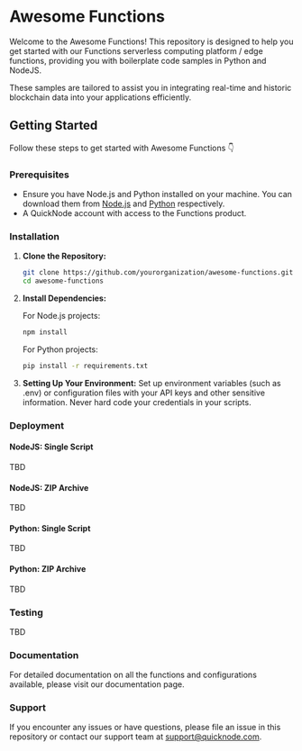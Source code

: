 # Awesome Functions 

Welcome to the Awesome Functions! This repository is designed to help you get started with our Functions serverless computing platform / edge functions, providing you with boilerplate code samples in Python and NodeJS.

These samples are tailored to assist you in integrating real-time and historic blockchain data into your applications efficiently.

## Getting Started
Follow these steps to get started with Awesome Functions 👇

### Prerequisites
- Ensure you have Node.js and Python installed on your machine. You can download them from [Node.js](https://nodejs.org/) and [Python](https://www.python.org/downloads/) respectively.
- A QuickNode account with access to the Functions product.

### Installation

1. **Clone the Repository:**
   ```bash
   git clone https://github.com/yourorganization/awesome-functions.git
   cd awesome-functions
   ```

2. **Install Dependencies:**

    For Node.js projects:
    ```bash
    npm install
    ```

    For Python projects:
    ```bash
    pip install -r requirements.txt
    ```

3. **Setting Up Your Environment:**
Set up environment variables (such as .env) or configuration files with your API keys and other sensitive information. Never hard code your credentials in your scripts.


### Deployment

#### NodeJS: Single Script
TBD

#### NodeJS: ZIP Archive
TBD

#### Python: Single Script
TBD

#### Python: ZIP Archive
TBD

### Testing
TBD

### Documentation
For detailed documentation on all the functions and configurations available, please visit our documentation page.

### Support
If you encounter any issues or have questions, please file an issue in this repository or contact our support team at support@quicknode.com.